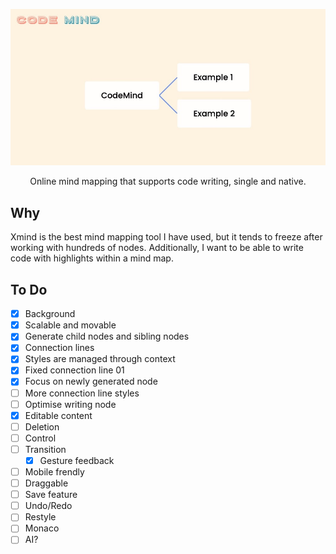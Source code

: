 ![Code Mind](./screenshot.jpg)

<div align="center">
Online mind mapping that supports code writing, single and native.
</div>

## Why

Xmind is the best mind mapping tool I have used, but it tends to freeze after working with hundreds of nodes. Additionally, I want to be able to write code with highlights within a mind map.

## To Do

- [x] Background
- [x] Scalable and movable
- [x] Generate child nodes and sibling nodes
- [x] Connection lines
- [x] Styles are managed through context
- [x] Fixed connection line 01
- [x] Focus on newly generated node
- [ ] More connection line styles
- [ ] Optimise writing node
- [x] Editable content
- [ ] Deletion
- [ ] Control
- [ ] Transition
  - [x] Gesture feedback
- [ ] Mobile frendly
- [ ] Draggable
- [ ] Save feature
- [ ] Undo/Redo
- [ ] Restyle
- [ ] Monaco
- [ ] AI?
